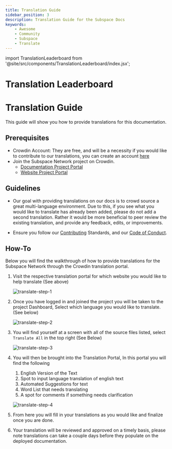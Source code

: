 ```yaml
---
title: Translation Guide
sidebar_position: 3
description: Translation Guide for the Subspace Docs
keywords:
    - Awesome
    - Community
    - Subspace
    - Translate
---
```

import TranslationLeaderboard from '@site/src/components/TranslationLeaderboard/index.jsx';


# Translation Leaderboard

<TranslationLeaderboard />

# Translation Guide

This guide will show you how to provide translations for this documentation.

## Prerequisites

- Crowdin Account: They are free, and will be a necessity if you would like to contribute to our translations, you can create an account [here](https://accounts.crowdin.com/register)
- Join the Subspace Network project on Crowdin.
    - [Documentation Project Portal](https://crowdin.com/project/subspace-docs)
    - [Website Project Portal](https://crowdin.com/project/subspace-website)


## Guidelines

- Our goal with providing translations on our docs is to crowd source a great multi-language environment. Due to this, if you see what you would like to translate has already been added, please do not add a second translation. Rather it would be more beneficial to peer review the existing translation, and provide any feedback, edits, or improvements.

- Ensure you follow our [Contributing](contribute) Standards, and our [Code of Conduct](CODE_OF_CONDUCT).

## How-To

Below you will find the walkthrough of how to provide translations for the Subspace Network through the Crowdin translation portal. 

1. Visit the respective translation portal for which website you would like to help translate (See above)

    ![translate-step-1](/img/doc-imgs/crowdin/login-page.png)

2. Once you have logged in and joined the project you will be taken to the project Dashboard, Select which language you would like to translate. (See below)

    ![translate-step-2](/img/doc-imgs/crowdin/dashboard-page.png)

3. You will find yourself at a screen with all of the source files listed, select `Translate All` in the top right (See Below)

    ![translate-step-3](/img/doc-imgs/crowdin/translate-all.png)

4. You will then be brought into the Translation Portal, In this portal you will find the following
    1. English Version of the Text
    2. Spot to input language translation of english text
    3. Automated Suggestions for text
    4. Word List that needs translating
    5. A spot for comments if something needs clarification

    ![translate-step-4](/img/doc-imgs/crowdin/translation-page.png)

5. From here you will fill in your translations as you would like and finalize once you are done.

6. Your translation will be reviewed and approved on a timely basis, please note translations can take a couple days before they populate on the deployed documentation.
